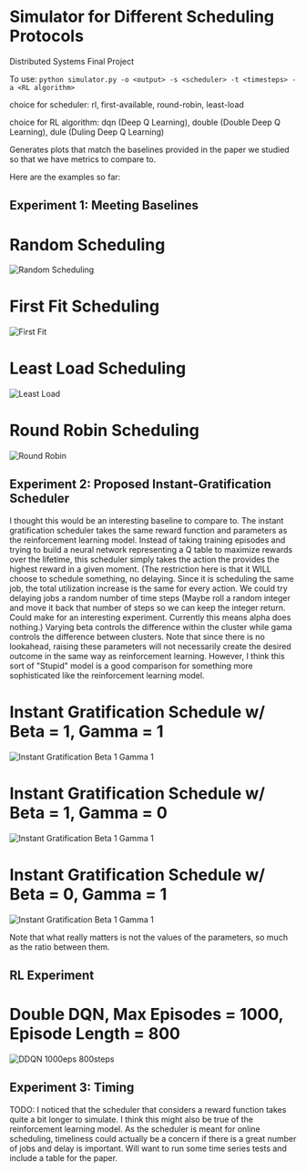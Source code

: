 # Simulator for Different Scheduling Protocols
Distributed Systems Final Project

To use: ```python simulator.py -o <output> -s <scheduler> -t <timesteps> -a <RL algorithm>```

choice for scheduler: rl, first-available, round-robin, least-load
 
choice for RL algorithm: dqn (Deep Q Learning), double (Double Deep Q Learning), dule (Duling Deep Q Learning)

Generates plots that match the baselines provided in the paper we studied so that we have metrics to compare to.

Here are the examples so far:

## Experiment 1: Meeting Baselines

# Random Scheduling
![Random Scheduling](example_plots/random.png)

# First Fit Scheduling
![First Fit](example_plots/first-available.png)

# Least Load Scheduling
![Least Load](example_plots/least-load.png)

# Round Robin Scheduling
![Round Robin](example_plots/round-robin.png)

## Experiment 2: Proposed Instant-Gratification Scheduler
I thought this would be an interesting baseline to compare to. The instant gratification scheduler takes the same reward function and parameters as the reinforcement learning model. Instead of taking training episodes and trying to build a neural network representing a Q table to maximize rewards over the lifetime, this scheduler simply takes the action the provides the highest reward in a given moment. (The restriction here is that it WILL choose to schedule something, no delaying. Since it is scheduling the same job, the total utilization increase is the same for every action. We could try delaying jobs a random number of time steps (Maybe roll a random integer and move it back that number of steps so we can keep the integer return. Could make for an interesting experiment. Currently this means alpha does nothing.) Varying beta controls the difference within the cluster while gama controls the difference between clusters. Note that since there is no lookahead, raising these parameters will not necessarily create the desired outcome in the same way as reinforcement learning. However, I think this sort of "Stupid" model is a good comparison for something more sophisticated like the reinforcement learning model.

# Instant Gratification Schedule w/ Beta = 1, Gamma = 1
![Instant Gratification Beta 1 Gamma 1](example_plots/instant-gratification-b1-c1.png)

# Instant Gratification Schedule w/ Beta = 1, Gamma = 0
![Instant Gratification Beta 1 Gamma 1](example_plots/instant-gratification-b1-c0.png)

# Instant Gratification Schedule w/ Beta = 0, Gamma = 1
![Instant Gratification Beta 1 Gamma 1](example_plots/instant-gratification-b0-c1.png)

Note that what really matters is not the values of the parameters, so much as the ratio between them.

## RL Experiment

# Double DQN, Max Episodes = 1000, Episode Length = 800
![DDQN 1000eps 800steps](rl_out_1000.png)

## Experiment 3: Timing
TODO: I noticed that the scheduler that considers a reward function takes quite a bit longer to simulate. I think this might also be true of the reinforcement learning model. As the scheduler is meant for online scheduling, timeliness could actually be a concern if there is a great number of jobs and delay is important. Will want to run some time series tests and include a table for the paper.


